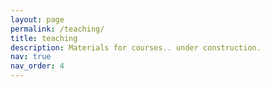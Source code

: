 ```yaml
---
layout: page
permalink: /teaching/
title: teaching
description: Materials for courses.. under construction.
nav: true
nav_order: 4
---
```

